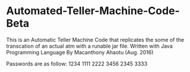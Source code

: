 # Automated-Teller-Machine-Code-Beta
This is an Automatic Teller Machine Code that replicates the some of the transcation of an actual atm with a runable jar file. 
Written with Java Programming Language By Macanthony Ahaotu (Aug. 2016)

Passwords are as follow: 
1234
1111
2222
3456
2345
3333
